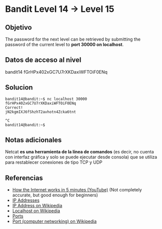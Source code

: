 # Bandit Level 14 → Level 15
## Objetivo
The password for the next level can be retrieved by submitting the password of the current level to **port 30000 on localhost**.

## Datos de acceso al nivel
bandit14
fGrHPx402xGC7U7rXKDaxiWFTOiF0ENq
## Solucion
```shell
bandit14@bandit:~$ nc localhost 30000
fGrHPx402xGC7U7rXKDaxiWFTOiF0ENq
Correct!
jN2kgmIXJ6fShzhT2avhotn4Zcka6tnt

^C
bandit14@bandit:~$ 
```
## Notas adicionales
Netcat **es una herramienta de la línea de comandos** (es decir, no cuenta con interfaz gráfica y solo se puede ejecutar desde consola) que se utiliza para restablecer conexiones de tipo TCP y UDP

## Referencias
-   [How the Internet works in 5 minutes (YouTube)](https://www.youtube.com/watch?v=7_LPdttKXPc) (Not completely accurate, but good enough for beginners)
-   [IP Addresses](http://computer.howstuffworks.com/web-server5.htm)
-   [IP Address on Wikipedia](https://en.wikipedia.org/wiki/IP_address)
-   [Localhost on Wikipedia](https://en.wikipedia.org/wiki/Localhost)
-   [Ports](http://computer.howstuffworks.com/web-server8.htm)
-   [Port (computer networking) on Wikipedia](https://en.wikipedia.org/wiki/Port_(computer_networking))

